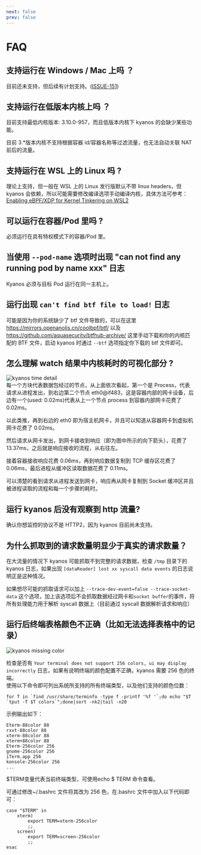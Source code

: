 ```yaml
---
next: false
prev: false
---
```


# FAQ

## 支持运行在 Windows / Mac 上吗 ？

目前还未支持，但后续有计划支持。([ISSUE-151](https://github.com/hengyoush/kyanos/issues/151))

## 支持运行在低版本内核上吗 ？

目前支持最低内核版本: 3.10.0-957，而且低版本内核下 kyanos 的会缺少某些功能。

目前 3.\*版本内核不支持根据容器 id/容器名称等过滤流量，也无法自动关联 NAT 前后的流量。

## 支持运行在 WSL 上的 Linux 吗 ?

理论上支持，但一般在 WSL 上的 Linux 发行版默认不带 linux
headers，但 kyanos 会依赖，所以可能需要修改编译选项手动编译内核，具体方法可参考：[Enabling eBPF/XDP for Kernel Tinkering on WSL2](https://dev.to/wiresurfer/unleash-the-forbidden-enabling-ebpfxdp-for-kernel-tinkering-on-wsl2-43fj)

## 可以运行在容器/Pod 里吗 ?

必须运行在具有特权模式下的容器/Pod 里。

## 当使用 `--pod-name` 选项时出现 "can not find any running pod by name xxx" 日志

Kyanos 必须与目标 Pod 运行在同一主机上。

## 运行出现 `can't find btf file to load!` 日志

可能是因为你的系统缺少了 btf 文件导致的，可以在这里
https://mirrors.openanolis.cn/coolbpf/btf/ 以及
https://github.com/aquasecurity/btfhub-archive/
这里手动下载和你的内核匹配的 BTF 文件，启动 kyanos 时通过 `--btf`
选项指定你下载的 btf 文件即可。

## 怎么理解 watch 结果中内核耗时的可视化部分 ?

![kyanos time detail](/faq-time-detail.png)  
每一个方块代表数据包经过的节点，从上面依次看起，第一个是 Process，代表请求从进程发出，到右边第二个节点 eth0@if483，这是容器内部的网卡设备，后边有一个(used: 0.02ms)代表从上一个节点 process 到容器内部网卡花费了 0.02ms。

以此类推，再到右边的 eth0 即为宿主机网卡，并且可以知道从容器网卡到虚拟机网卡花费了 0.02ms。

然后请求从网卡发出，到网卡接收到响应（即为图中所示的向下箭头），花费了 13.37ms，之后就是响应接收的流程，从右往左。

接着容器接收响应花费 0.06ms，再到响应数据复制到 TCP 缓存区花费了 0.06ms，最后进程从缓冲区读取数据花费了 0.11ms。

可以清楚的看到请求从进程发送到网卡，响应再从网卡复制到 Socket 缓冲区并且被进程读取的流程和每一个步骤的耗时。

## 运行 kyanos 后没有观察到 http 流量?

确认你想监控的协议不是 HTTP2，因为 kyanos 目前尚未支持。

## 为什么抓取到的请求数量明显少于真实的请求数量？
在大流量的情况下 kyanos 可能抓取不到完整的请求数据，检查 `/tmp` 目录下的 kyanos 日志，如果出现 `[dataReader] lost xx syscall data events` 的日志说明正是这种情况。

如果想尽可能的抓取请求可以加上 `--trace-dev-event=false --trace-socket-data` 这个选项，加上该选项后不会抓取数据经过网卡和`socket buffer`的事件，将所有处理能力用于解析 syscall 数据上（目前通过 syscall 数据解析请求和响应）

## 运行后终端表格颜色不正确（比如无法选择表格中的记录）

![kyanos missing color](/missing-color.png)

检查是否有
`Your terminal does not support 256 colors, ui may display incorrectly`
日志，如果有说明终端的颜色配置不正确，kyanos 需要 256 色的终端。  
使用以下命令即可列出系统所支持的所有终端类型，以及他们支持的颜色位数：

```shell
for T in `find /usr/share/terminfo -type f -printf '%f '`;do echo "$T `tput -T $T colors`";done|sort -nk2|tail -n20
```

示例输出如下：

```shell
Eterm-88color 88
rxvt-88color 88
xterm-88color 88
xterm+88color 88
Eterm-256color 256
gnome-256color 256
iTerm.app 256
konsole-256color 256
...
```

$TERM变量代表当前终端类型，可使用echo $ TERM 命令查看。

可通过修改~/.bashrc 文件将其改为 256 色，在.bashrc 文件中加入以下代码即可：

```shell
case "$TERM" in
    xterm)
        export TERM=xterm-256color
        ;;
    screen)
        export TERM=screen-256color
        ;;
esac
```
